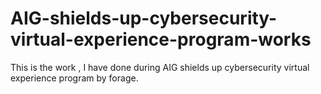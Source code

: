 # AIG-shields-up-cybersecurity-virtual-experience-program-works
This is the work , I have done during AIG shields up cybersecurity virtual experience program by forage.
